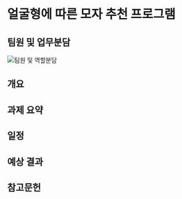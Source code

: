# 얼굴형에 따른 모자 추천 프로그램

## 팀원 및 업무분담

![팀원 및 역할분담](https://user-images.githubusercontent.com/102898911/201619368-d7dc6b88-3b67-4e74-98c5-6f049f3e9766.png)


## 개요 



## 과제 요약



## 일정 

## 예상 결과

## 참고문헌
